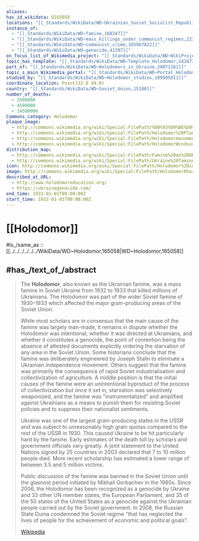 ```yaml
---
aliases:
has_id_wikidata: Q165058
locations: "[[_Standards/WikiData/WD~Ukrainian_Soviet_Socialist_Republic,133356]]"
instance_of:
  - "[[_Standards/WikiData/WD~famine,168247]]"
  - "[[_Standards/WikiData/WD~mass_killings_under_communist_regimes,2235125]]"
  - "[[_Standards/WikiData/WD~communist_crime,105967822]]"
  - "[[_Standards/WikiData/WD~genocide,41397]]"
on_focus_list_of_Wikimedia_project: "[[_Standards/WikiData/WD~WikiProject_Human_rights,13382529]]"
topic_has_template: "[[_Standards/WikiData/WD~Template_Holodomor,14347304]]"
part_of: "[[_Standards/WikiData/WD~Holodomors_in_Ukraine,20071161]]"
topic_s_main_Wikimedia_portal: "[[_Standards/WikiData/WD~Portal_Holodomor,24820257]]"
studied_by: "[[_Standards/WikiData/WD~Holodomor_studies,109505011]]"
coordinate_location: Point(32.0 49.0)
country: "[[_Standards/WikiData/WD~Soviet_Union,15180]]"
number_of_deaths:
  - 3500000
  - 4500000
  - 14500000
Commons_category: Holodomor
plaque_image:
  - http://commons.wikimedia.org/wiki/Special:FilePath/%D0%93%D0%BE%D0%BB%D0%BE%D0%B4%D0%BE%D0%BC%D0%BE%D1%80%20%D1%83%20%D0%94%D0%BE%D0%B2%D0%B3%D0%B0%D0%BB%D1%96%D0%B2%D1%86%D1%96.jpg
  - http://commons.wikimedia.org/wiki/Special:FilePath/Holodomor%20Plaque%20Los%20Angeles.jpg
  - http://commons.wikimedia.org/wiki/Special:FilePath/HolodomormonumentPoltava.jpg
  - http://commons.wikimedia.org/wiki/Special:FilePath/HolodomorWindsor.jpg
distribution_map:
  - http://commons.wikimedia.org/wiki/Special:FilePath/Famine%20en%20URSS%201933.jpg
  - http://commons.wikimedia.org/wiki/Special:FilePath/Ukraine%20famine%20map.png
icon: http://commons.wikimedia.org/wiki/Special:FilePath/Holodomor%20icon.svg
image: http://commons.wikimedia.org/wiki/Special:FilePath/HolodomorKharkiv%201933%20Wienerberger.jpg
described_at_URL:
  - http://www.holodomoreducation.org/
  - https://ukrainegenocide.com/
end_time: 1933-01-01T00:00:00Z
start_time: 1932-01-01T00:00:00Z
---
```


# [[Holodomor]] 

#is_/same_as :: [[../../../../../../WikiData/WD~Holodomor,165058|WD~Holodomor,165058]] 

## #has_/text_of_/abstract 

> The **Holodomor**, also known as the Ukrainian famine, 
> was a mass famine in Soviet Ukraine from 1932 to 1933 that killed millions of Ukrainians. 
> The Holodomor was part of the wider Soviet famine of 1930–1933 
> which affected the major grain-producing areas of the Soviet Union.
>
> While most scholars are in consensus that the main cause of the famine was largely man-made, it remains in dispute whether the Holodomor was intentional, whether it was directed at Ukrainians, and whether it constitutes a genocide, the point of contention being the absence of attested documents explicitly ordering the starvation of any area in the Soviet Union. Some historians conclude that the famine was deliberately engineered by Joseph Stalin to eliminate a Ukrainian independence movement. Others suggest that the famine was primarily the consequence of rapid Soviet industrialisation and collectivization of agriculture. A middle position is that the initial causes of the famine were an unintentional byproduct of the process of collectivization but once it set in, starvation was selectively weaponized, and the famine was "instrumentalized" and amplified against Ukrainians as a means to punish them for resisting Soviet policies and to suppress their nationalist sentiments.
>
> Ukraine was one of the largest grain-producing states in the USSR and was subject to unreasonably high grain quotas compared to the rest of the USSR in 1930. This caused Ukraine to be hit particularly hard by the famine. Early estimates of the death toll by scholars and government officials vary greatly. A joint statement to the United Nations signed by 25 countries in 2003 declared that 7 to 10 million people died. More recent scholarship has estimated a lower range of between 3.5 and 5 million victims.
>
> Public discussion of the famine was banned in the Soviet Union until the glasnost period initiated by Mikhail Gorbachev in the 1980s. Since 2006, the Holodomor has been recognized as a genocide by Ukraine and 33 other UN member states, the European Parliament, and 35 of the 50 states of the United States as a genocide against the Ukrainian people carried out by the Soviet government. In 2008, the Russian State Duma condemned the Soviet regime "that has neglected the lives of people for the achievement of economic and political goals".
>
> [Wikipedia](https://en.wikipedia.org/wiki/Holodomor) 

